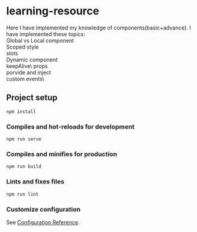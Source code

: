 # learning-resource

Here I have implemented my knowledge of components(basic+advance).
I have implemented these topics:\
Global vs Local component\
Scoped style\
slots\
Dynamic component\
keepAlive\ 
props\
porvide and inject\
custom events\

## Project setup
```
npm install
```

### Compiles and hot-reloads for development
```
npm run serve
```

### Compiles and minifies for production
```
npm run build
```

### Lints and fixes files
```
npm run lint
```

### Customize configuration
See [Configuration Reference](https://cli.vuejs.org/config/).
